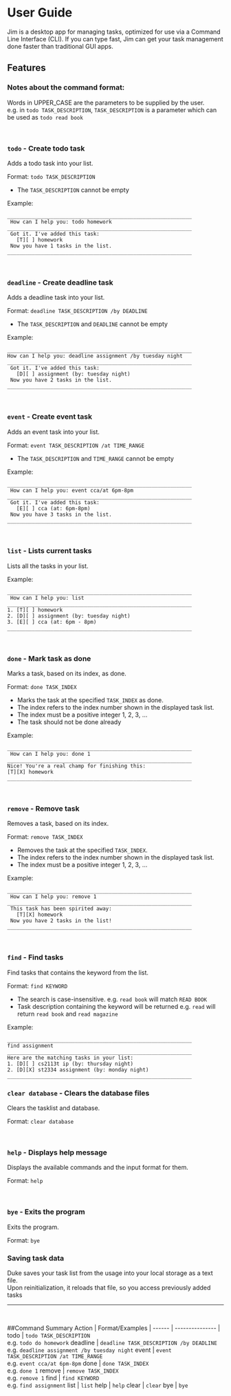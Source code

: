# User Guide

Jim is a desktop app for managing tasks, optimized for use via a Command Line Interface (CLI).
If you can type fast, Jim can get your task management done faster than traditional GUI apps.

## Features

### Notes about the command format:
Words in UPPER_CASE are the parameters to be supplied by the user. <br />
e.g. in `todo TASK_DESCRIPTION`, `TASK_DESCRIPTION` is a parameter which can be used as `todo read book`

<br />

### `todo` - Create todo task
Adds a todo task into your list.

Format: `todo TASK_DESCRIPTION`
* The `TASK_DESCRIPTION` cannot be empty

Example:
```
____________________________________________________________
 How can I help you: todo homework
____________________________________________________________
 Got it. I've added this task:
   [T][ ] homework
 Now you have 1 tasks in the list.
____________________________________________________________
```
<br />

### `deadline` - Create deadline task
Adds a deadline task into your list.

Format: `deadline TASK_DESCRIPTION /by DEADLINE`
* The `TASK_DESCRIPTION` and `DEADLINE` cannot be empty

Example:
```
____________________________________________________________
How can I help you: deadline assignment /by tuesday night
____________________________________________________________
 Got it. I've added this task:
   [D][ ] assignment (by: tuesday night)
 Now you have 2 tasks in the list.
____________________________________________________________
```
<br />

### `event` - Create event task
Adds an event task into your list.

Format: `event TASK_DESCRIPTION /at TIME_RANGE`
* The `TASK_DESCRIPTION` and `TIME_RANGE` cannot be empty

Example:
```
____________________________________________________________
 How can I help you: event cca/at 6pm-8pm
____________________________________________________________
 Got it. I've added this task:
   [E][ ] cca (at: 6pm-8pm)
 Now you have 3 tasks in the list.
____________________________________________________________
```
<br />

### `list` - Lists current tasks
Lists all the tasks in your list.

Example:

```
____________________________________________________________
 How can I help you: list
____________________________________________________________
1. [T][ ] homework
2. [D][ ] assignment (by: tuesday night)
3. [E][ ] cca (at: 6pm - 8pm)
____________________________________________________________
```
<br />

### `done` - Mark task as done
Marks a task, based on its index, as done.

Format: `done TASK_INDEX`
* Marks the task at the specified `TASK_INDEX` as done.<br />
* The index refers to the index number shown in the displayed task list.<br />
* The index must be a positive integer 1, 2, 3, ...<br />
* The task should not be done already

Example:

```
____________________________________________________________
 How can I help you: done 1
____________________________________________________________
Nice! You're a real champ for finishing this: 
[T][X] homework
____________________________________________________________
```
<br />

### `remove` - Remove task
Removes a task, based on its index.

Format: `remove TASK_INDEX`<br />
* Removes the task at the specified `TASK_INDEX`.<br />
* The index refers to the index number shown in the displayed task list.<br />
* The index must be a positive integer 1, 2, 3, ...<br />

Example:
```
____________________________________________________________
 How can I help you: remove 1
____________________________________________________________
 This task has been spirited away:
   [T][X] homework
 Now you have 2 tasks in the list!
____________________________________________________________
```
<br />

### `find` - Find tasks
Find tasks that contains the keyword from the list.

Format: `find KEYWORD`
* The search is case-insensitive. e.g. `read book` will match `READ BOOK`
* Task description containing the keyword will be returned 
e.g. `read` will return `read book` and `read magazine`

Example:
```
____________________________________________________________
find assignment
____________________________________________________________
Here are the matching tasks in your list:
1. [D][ ] cs2113t ip (by: thursday night)
2. [D][X] st2334 assignment (by: monday night)
____________________________________________________________
```

### `clear database` - Clears the database files
Clears the tasklist and database.

Format: `clear database`

<br />

### `help` - Displays help message
Displays the available commands and the input format for them.

Format: `help`

<br />

### `bye` - Exits the program
Exits the program.

Format: `bye`

### Saving task data
Duke saves your task list from the usage into your local storage as a text file.<br />
Upon reinitialization, it reloads that file, so you access previously added tasks

--------------------------
<br />

##Command Summary
Action | Format/Examples |
------ | --------------- |
todo | `todo TASK_DESCRIPTION` <br /> e.g. `todo do homework`
deadline | `deadline TASK_DESCRIPTION /by DEADLINE` <br /> e.g. `deadline assignment /by tuesday night`
event | `event TASK_DESCRIPTION /at TIME_RANGE` <br /> e.g. `event cca/at 6pm-8pm`
done | `done TASK_INDEX` <br /> e.g. `done 1`
remove | `remove TASK_INDEX` <br /> e.g. `remove 1`
find | `find KEYWORD` <br /> e.g. `find assignment`
list | `list`
help | `help`
clear | `clear`
bye | `bye`
